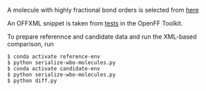 A molecule with highly fractional bond orders is selected from [here](https://github.com/openforcefield/qca-dataset-submission/blob/f5be666d368a8781379fe229df8ab6ecc865c61a/submissions/2020-10-06-OpenFF-Phenyl-Set/molecules.smi#L2)

An OFFXML snippet is taken from
[tests](https://github.com/openforcefield/openff-toolkit/blob/9be59f23a90cb64f207eabc895ed55200826dd3a/openff/toolkit/tests/test_forcefield.py#L310)
in the OpenFF Toolkit.

To prepare referennce and candidate data and run the XML-based comparison, run
```
$ conda activate reference-env
$ python serialize-wbo-molecules.py
$ conda activate candidate-env
$ python serialize-wbo-molecules.py
$ python diff.py
```
